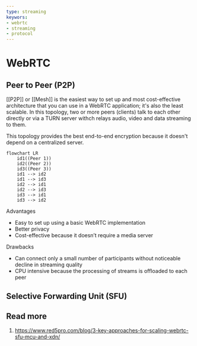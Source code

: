 ```yaml
---
type: streaming
keywors:
- webrtc
- streaming
- protocol
---
```

# WebRTC

## Peer to Peer (P2P)

[[P2P]] or [[Mesh]] is the easiest way to set up and most cost-effective architecture that you can use in a WebRTC application; it's also the least scalable. In this topology, two or more peers (clients) talk to each other directly or via a TURN server withch relays audio, video and data streaming to them.

This topology provides the best end-to-end encryption because it doesn't depend on a centralized server.

```mermaid
flowchart LR
    id1((Peer 1))
    id2((Peer 2))
    id3((Peer 3))
    id1 --> id2
    id1 --> id3
    id2 --> id1
    id2 --> id3
    id3 --> id1
    id3 --> id2
```

Advantages
- Easy to set up using a basic WebRTC implementation
- Better privacy
- Cost-effective because it doesn’t require a media server

Drawbacks
- Can connect only a small number of participants without noticeable decline in streaming quality
- CPU intensive because the processing of streams is offloaded to each peer

## Selective Forwarding Unit (SFU)

## Read more

1. https://www.red5pro.com/blog/3-key-approaches-for-scaling-webrtc-sfu-mcu-and-xdn/